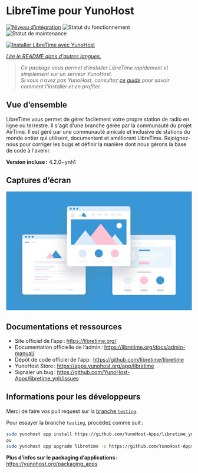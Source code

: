 <!--
Nota bene : ce README est automatiquement généré par <https://github.com/YunoHost/apps/tree/master/tools/readme_generator>
Il NE doit PAS être modifié à la main.
-->

# LibreTime pour YunoHost

[![Niveau d’intégration](https://apps.yunohost.org/badge/integration/libretime)](https://ci-apps.yunohost.org/ci/apps/libretime/)
![Statut du fonctionnement](https://apps.yunohost.org/badge/state/libretime)
![Statut de maintenance](https://apps.yunohost.org/badge/maintained/libretime)

[![Installer LibreTime avec YunoHost](https://install-app.yunohost.org/install-with-yunohost.svg)](https://install-app.yunohost.org/?app=libretime)

*[Lire le README dans d'autres langues.](./ALL_README.md)*

> *Ce package vous permet d’installer LibreTime rapidement et simplement sur un serveur YunoHost.*  
> *Si vous n’avez pas YunoHost, consultez [ce guide](https://yunohost.org/install) pour savoir comment l’installer et en profiter.*

## Vue d’ensemble

LibreTime vous permet de gérer facilement votre propre station de radio en ligne ou terrestre. Il s'agit d'une branche gérée par la communauté du projet AirTime.
Il est géré par une communauté amicale et inclusive de stations du monde entier qui utilisent, documentent et améliorent LibreTime. Rejoignez-nous pour corriger les bugs et définir la manière dont nous gérons la base de code à l'avenir.


**Version incluse :** 4.2.0~ynh1

## Captures d’écran

![Capture d’écran de LibreTime](./doc/screenshots/example.jpg)

## Documentations et ressources

- Site officiel de l’app : <https://libretime.org/>
- Documentation officielle de l’admin : <https://libretime.org/docs/admin-manual/>
- Dépôt de code officiel de l’app : <https://github.com/libretime/libretime>
- YunoHost Store : <https://apps.yunohost.org/app/libretime>
- Signaler un bug : <https://github.com/YunoHost-Apps/libretime_ynh/issues>

## Informations pour les développeurs

Merci de faire vos pull request sur la [branche `testing`](https://github.com/YunoHost-Apps/libretime_ynh/tree/testing).

Pour essayer la branche `testing`, procédez comme suit :

```bash
sudo yunohost app install https://github.com/YunoHost-Apps/libretime_ynh/tree/testing --debug
ou
sudo yunohost app upgrade libretime -u https://github.com/YunoHost-Apps/libretime_ynh/tree/testing --debug
```

**Plus d’infos sur le packaging d’applications :** <https://yunohost.org/packaging_apps>
